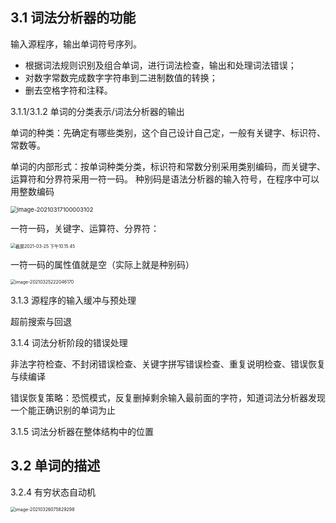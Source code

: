 ## 3.1 词法分析器的功能

输入源程序，输出单词符号序列。

* 根据词法规则识别及组合单词，进行词法检查，输出和处理词法错误；
* 对数字常数完成数字字符串到二进制数值的转换；
* 删去空格字符和注释。

3.1.1/3.1.2 单词的分类表示/词法分析器的输出

单词的种类：先确定有哪些类别，这个自己设计自己定，一般有关键字、标识符、常数等。

单词的内部形式：按单词种类分类，标识符和常数分别采用类别编码，而关键字、运算符和分界符采用一符一码。
种别码是语法分析器的输入符号，在程序中可以用整数编码

<img src="https://i.loli.net/2021/03/17/g5HJfT72PX39sxc.png" alt="image-20210317100003102" style="zoom:67%;" />

一符一码，关键字、运算符、分界符：

<img src="https://i.loli.net/2021/03/25/XqIbtE4hkVZfriy.png" alt="截屏2021-03-25 下午10.15.45" style="zoom:50%;" />

一符一码的属性值就是空（实际上就是种别码）

<img src="https://i.loli.net/2021/03/25/ENL1cedBbnFW8Zt.png" alt="image-20210325222046170" style="zoom:50%;" />

3.1.3 源程序的输入缓冲与预处理

超前搜索与回退

3.1.4 词法分析阶段的错误处理

非法字符检查、不封闭错误检查、关键字拼写错误检查、重复说明检查、错误恢复与续编译

错误恢复策略：恐慌模式，反复删掉剩余输入最前面的字符，知道词法分析器发现一个能正确识别的单词为止

3.1.5 词法分析器在整体结构中的位置

## 3.2 单词的描述

3.2.4 有穷状态自动机

<img src="https://i.loli.net/2021/03/26/gEMhsdp2TRl5Cxu.png" alt="image-20210326075829298" style="zoom:50%;" />